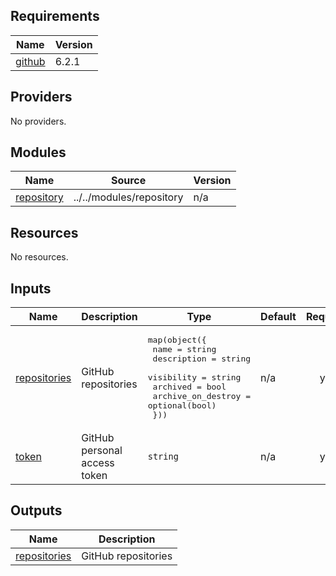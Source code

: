<!-- BEGIN_TF_DOCS -->
## Requirements

| Name | Version |
|------|---------|
| <a name="requirement_github"></a> [github](#requirement\_github) | 6.2.1 |

## Providers

No providers.

## Modules

| Name | Source | Version |
|------|--------|---------|
| <a name="module_repository"></a> [repository](#module\_repository) | ../../modules/repository | n/a |

## Resources

No resources.

## Inputs

| Name | Description | Type | Default | Required |
|------|-------------|------|---------|:--------:|
| <a name="input_repositories"></a> [repositories](#input\_repositories) | GitHub repositories | <pre>map(object({<br>    name               = string<br>    description        = string<br>    visibility         = string<br>    archived           = bool<br>    archive_on_destroy = optional(bool)<br>  }))</pre> | n/a | yes |
| <a name="input_token"></a> [token](#input\_token) | GitHub personal access token | `string` | n/a | yes |

## Outputs

| Name | Description |
|------|-------------|
| <a name="output_repositories"></a> [repositories](#output\_repositories) | GitHub repositories |
<!-- END_TF_DOCS -->